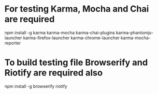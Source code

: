 # For testing Karma, Mocha and Chai are required
npm install -g karma karma-mocha karma-chai-plugins karma-phantomjs-launcher karma-firefox-launcher karma-chrome-launcher karma-mocha-reporter

# To build testing file Browserify and Riotify are required also 
npm install -g browserify riotify

